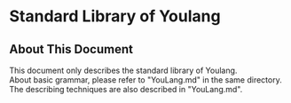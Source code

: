 # Standard Library of Youlang

## About This Document
This document only describes the standard library of Youlang.     
About basic grammar, please refer to "YouLang.md" in the same directory.    
The describing techniques are also described in "YouLang.md".

